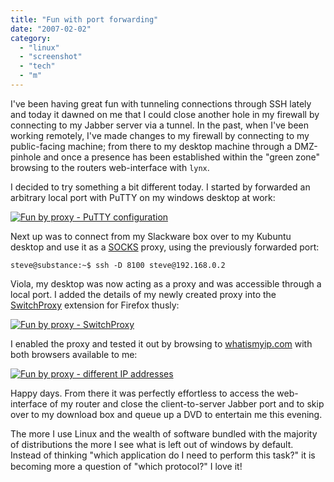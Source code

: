 ```yaml
---
title: "Fun with port forwarding"
date: "2007-02-02"
category:
  - "linux"
  - "screenshot"
  - "tech"
  - "m"
---
```


I've been having great fun with tunneling connections through SSH lately and today it dawned on me that I could close another hole in my firewall by connecting to my Jabber server via a tunnel. In the past, when I've been working remotely, I've made changes to my firewall by connecting to my public-facing machine; from there to my desktop machine through a DMZ\-pinhole and once a presence has been established within the "green zone" browsing to the routers web-interface with `lynx`.

I decided to try something a bit different today. I started by forwarded an arbitrary local port with PuTTY on my windows desktop at work:

[![Fun by proxy - PuTTY configuration](/wp-content/uploads/2007/02/proxy_putty.jpg)](/wp-content/uploads/2007/02/proxy_putty.jpg "Fun by proxy - PuTTY configuration")

Next up was to connect from my Slackware box over to my Kubuntu desktop and use it as a [SOCKS](http://en.wikipedia.org/wiki/SOCKS) proxy, using the previously forwarded port:

`steve@substance:~$ ssh -D 8100 steve@192.168.0.2`

Viola, my desktop was now acting as a proxy and was accessible through a local port. I added the details of my newly created proxy into the [SwitchProxy](http://mozmonkey.com/switchproxy/) extension for Firefox thusly:

[![Fun by proxy - SwitchProxy](/wp-content/uploads/2007/02/proxy_plugin.jpg)](/wp-content/uploads/2007/02/proxy_plugin.jpg "Fun by proxy - SwitchProxy")

I enabled the proxy and tested it out by browsing to [whatismyip.com](http://whatismyip.com/) with both browsers available to me:

[![Fun by proxy - different IP addresses](/wp-content/uploads/2007/02/proxy_ip.jpg)](/wp-content/uploads/2007/02/proxy_ip.jpg "Fun by proxy - different IP addresses")

Happy days. From there it was perfectly effortless to access the web-interface of my router and close the client-to-server Jabber port and to skip over to my download box and queue up a DVD to entertain me this evening.

The more I use Linux and the wealth of software bundled with the majority of distributions the more I see what is left out of windows by default. Instead of thinking "which application do I need to perform this task?" it is becoming more a question of "which protocol?" I love it!

